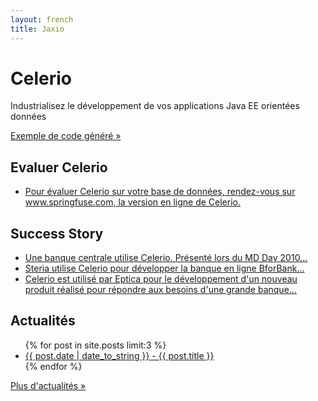 ```yaml
---
layout: french
title: Jaxio
---
```

<!-- Main hero unit for a primary marketing message or call to action -->
<div class="hero-unit">
    <h1>Celerio</h1>
	<p>Industrialisez le développement de vos applications Java EE orientées données
    <p><a href="https://github.com/jaxio/generated-projects" class="btn btn-primary btn-large">Exemple de
     code généré &raquo;</a></p>
</div>

<!-- Example row of columns -->
<div class="row">
<div class="span4">
	<h2>Evaluer Celerio</h2>
	<ul>
	<li>
		<a href="http://www.springfuse.com">Pour évaluer Celerio sur votre base de données, rendez-vous sur www.springfuse.com, la version en ligne de Celerio.</a>
	</li>
	</ul>
</div>
<div class="span4">
	<h2>Success Story</h2>
	<ul>
	<li>
		<a href="/celerio-livre-blanc.html">Une banque centrale utilise Celerio. Présenté lors du MD Day 2010...</a>
	</li>
	<li>
		<a href="reference-steria.html">Steria utilise Celerio pour développer la banque en ligne BforBank...</a>
	</li>
	<li>
		<a href="reference-editeur.html">Celerio est utilisé par Eptica pour le développement d'un nouveau 
		produit réalisé pour répondre aux besoins d'une grande banque...</a>
	</li>
	</ul>
</div>
<div class="span4">
	<h2>Actualités</h2>
	<ul>
    {% for post in site.posts limit:3 %}
    	<li><a href="{{ post.url }}">{{ post.date | date_to_string }} - {{ post.title }}</a></li>
	{% endfor %}
	</ul>
	<p><a class="btn" href="actualites.html">Plus d'actualités &raquo;</a></p>
</div>
</div>
